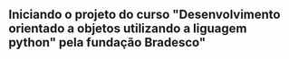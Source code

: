 ## Iniciando o projeto do curso "Desenvolvimento orientado a objetos utilizando a liguagem python" pela fundação Bradesco"
